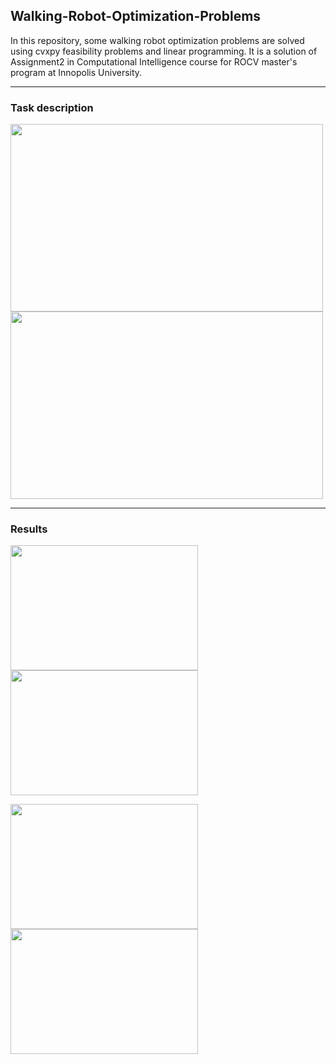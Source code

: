## Walking-Robot-Optimization-Problems
In this repository, some walking robot optimization problems are solved using cvxpy feasibility problems and linear programming. It is a solution of Assignment2 in Computational Intelligence course for ROCV master's program at Innopolis University.

---
### Task description
<img src="https://user-images.githubusercontent.com/90580636/168137945-081150c4-a064-4887-a147-97a279e64bc1.png" width="500" height="300" />
<img src="https://user-images.githubusercontent.com/90580636/168138106-94cd7dbd-4129-467d-a0cc-4e8b45c83d51.png" width="500" height="300" />




---
### Results
<p float="left">
  <img src="https://user-images.githubusercontent.com/90580636/168076206-83792ca3-b8e0-48fa-8e19-f209cafcd7a8.png" width="300" height="200" />
  <img src="https://user-images.githubusercontent.com/90580636/168076668-fb10b23e-d7fb-4e15-a7c4-07d710cb389d.png" width="300" height="200" />
</p>
<p float="left">
  <img src="https://user-images.githubusercontent.com/90580636/168133797-75bdb684-ca9c-48de-9fa2-8cb5fa85eeec.png" width="300" height="200" />
  <img src="https://user-images.githubusercontent.com/90580636/168134910-4ac6bd8b-7547-4ee0-b693-b786e4858670.png" width="300" height="200" />
</p>




